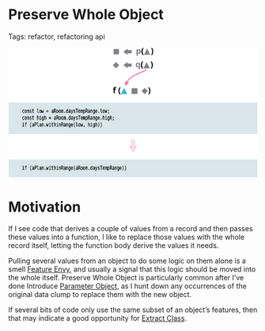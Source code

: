 # Preserve Whole Object

Tags: refactor, refactoring api

![Untitled](Untitled.png)

# Motivation

If I see code that derives a couple of values from a record and then passes these values into a 
function, I like to replace those values with the whole record itself, letting the function body 
derive the values it needs.

Pulling several values from an object to do some logic on them alone is a smell [Feature Envy](../Feature%20Envy.md),
and usually a signal that this logic should be moved into the whole itself. Preserve Whole Object is
particularly common after I’ve done Introduce [Parameter Object](../Parameter%20Object/Parameter%20Object.md),
as I hunt down any occurrences of the original data clump to replace them
with the new object.

If several bits of code only use the same subset of an object’s features, then that may indicate a
good opportunity for [Extract Class](Extract%20Class%20fea5405508154970a17c9559af87a4a0.md).